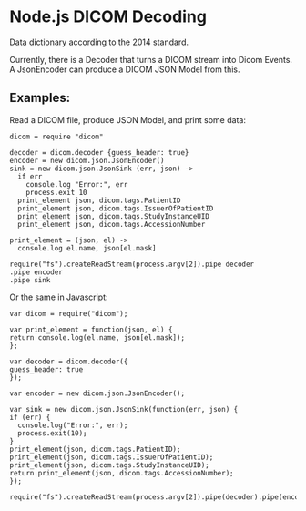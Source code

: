 Node.js DICOM Decoding
======================

Data dictionary according to the 2014 standard.

Currently, there is a Decoder that turns a DICOM stream
into Dicom Events.  A JsonEncoder can produce a
DICOM JSON Model from this.

Examples:
---------

Read a DICOM file, produce JSON Model, and print some data:


    dicom = require "dicom"

    decoder = dicom.decoder {guess_header: true}
    encoder = new dicom.json.JsonEncoder()
    sink = new dicom.json.JsonSink (err, json) ->
      if err
        console.log "Error:", err
        process.exit 10
      print_element json, dicom.tags.PatientID
      print_element json, dicom.tags.IssuerOfPatientID
      print_element json, dicom.tags.StudyInstanceUID
      print_element json, dicom.tags.AccessionNumber

    print_element = (json, el) ->
      console.log el.name, json[el.mask]

    require("fs").createReadStream(process.argv[2]).pipe decoder
    .pipe encoder
    .pipe sink

Or the same in Javascript:


    var dicom = require("dicom");

    var print_element = function(json, el) {
    return console.log(el.name, json[el.mask]);
    };

    var decoder = dicom.decoder({
    guess_header: true
    });

    var encoder = new dicom.json.JsonEncoder();

    var sink = new dicom.json.JsonSink(function(err, json) {
    if (err) {
      console.log("Error:", err);
      process.exit(10);
    }
    print_element(json, dicom.tags.PatientID);
    print_element(json, dicom.tags.IssuerOfPatientID);
    print_element(json, dicom.tags.StudyInstanceUID);
    return print_element(json, dicom.tags.AccessionNumber);
    });

    require("fs").createReadStream(process.argv[2]).pipe(decoder).pipe(encoder).pipe(sink);
